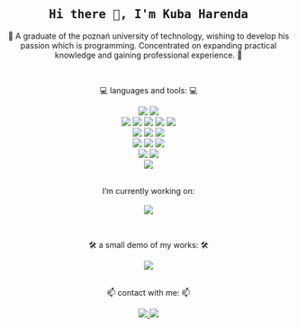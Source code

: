 <h2 align='center'><samp><strong>Hi there 👋, I'm Kuba Harenda</strong></samp></h2>

<p align='center'>💬 A graduate of the poznań university of technology, wishing to develop his passion which is programming. Concentrated on expanding practical knowledge and gaining professional experience. 💬</p>
<br>
<p align="center">💻 languages and tools: 💻</p>
<div align="center">
  <img src="https://img.shields.io/badge/-Visual%20Studio-000000?style=flat&logo=visual-studio&logoColor=68217A&labelColor=000000)"/>
  <img src="https://img.shields.io/badge/-Visual%20Studio%20Code-000000?style=flat&logo=visual-studio-code&logoColor=2596BE&labelColor=000000)"/>
</div>
<div align="center">
  <img src="https://img.shields.io/badge/-HTML5-000000?style=flat&logo=html5&logoColor=E34F26&labelColor=000000)"/>
  <img src="https://img.shields.io/badge/-CSS3-000000?style=flat&logo=css3&logoColor=1572B6&labelColor=000000)"/>
  <img src="https://img.shields.io/badge/-Java%20Script-000000?style=flat&logo=javascript&logoColor=F7E018&labelColor=000000)"/>
  <img src="https://img.shields.io/badge/-jQuery-000000?style=flat&logo=jquery&logoColor=008cff&labelColor=000000)"/>
  <img src="https://img.shields.io/badge/-Sass-000000?style=flat&logo=sass&logoColor=d62e89&labelColor=000000)"/>
</div>
<div align="center">
  <img src="https://img.shields.io/badge/-C%20Sharp-000000?style=flat&logo=c-sharp&logoColor=7f3089&labelColor=000000)"/>
  <img src="https://img.shields.io/badge/-.NET-000000?style=flat&logo=dotnet&logoColor=ffffff&labelColor=000000)"/>
  <img src="https://img.shields.io/badge/-MySQL-000000?style=flat&logo=mysql&logoColor=ffffff&labelColor=000000)"/>
</div>
<div align="center">
  <img src="https://img.shields.io/badge/-Unity-000000?style=flat&logo=unity&logoColor=ffffff&labelColor=000000)"/>
  <img src="https://img.shields.io/badge/-Blender-000000?style=flat&logo=blender&logoColor=e77c0c&labelColor=000000)"/>
  <img src="https://img.shields.io/badge/-Adobe%20Photoshop-000000?style=flat&logo=adobe-photoshop&logoColor=2596BE&labelColor=000000)"/>
</div>
<div align="center">
  <img src="https://img.shields.io/badge/-Git-000000?style=flat&logo=git&logoColor=F05032&labelColor=000000)"/>
  <img src="https://img.shields.io/badge/-GitHub-000000?style=flat&logo=github&logoColor=ffffff&labelColor=000000)"/>
</div>
<div align="center">
  <img src="https://img.shields.io/badge/-Windows-000000?style=flat&logo=windows&logoColor=046ad9&labelColor=000000)"/>
</div>
<br>
<p align='center'>I’m currently working on:
  <br>
  <br>
  <img src="https://img.shields.io/badge/-React-000000?style=flat&logo=react&logoColor=2596BE&labelColor=000000)"/></p>
<br>
<p align='center'>🛠️ a small demo of my works: 🛠️</p>
<div align="center">
  <a href="https://simmer.io/@hary">
  <img src="https://img.shields.io/badge/-Simmer.io-000000?style=flat&logo=itchdotio&logoColor=ffffff&labelColor=000000"/>
  </a>
</div>
<br>
<p align='center'>📫 contact with me: 📫</p>
<div align="center">
  <a href="https://www.linkedin.com/in/jakub-harenda/">
  <img src="https://img.shields.io/badge/LinkedIn-Jakub%20Harenda-blue?logo=Linkedin&logoColor=blue&labelColor=black"/>
  </a>
  <a href="mailto:jakub.harenda@gmail.com">
  <img src="https://img.shields.io/badge/gmail-jakub.harenda@gmail.com-blue?logo=Gmail&logoColor=blue&labelColor=black"/>
  </a>
</div>

<!--
**har-y/har-y** is a ✨ _special_ ✨ repository because its `README.md` (this file) appears on your GitHub profile.

Here are some ideas to get you started:

- 🔭 I’m currently working on ...
- 🌱 I’m currently learning ...
- 👯 I’m looking to collaborate on ...
- 🤔 I’m looking for help with ...
- 💬 Ask me about ...
- 📫 How to reach me: ...
- 😄 Pronouns: ...
- ⚡ Fun fact: ...
-->

[gitsite]: https://github.com/har-y
[linkedin]: https://www.linkedin.com/in/jakub-harenda/
[facebook]: https://www.facebook.com/jakub.harenda
[simmerdotio]: https://simmer.io/@hary
